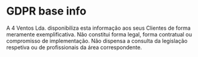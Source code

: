 # GDPR base info

A 4 Ventos Lda. disponibiliza esta informação aos seus Clientes de forma meramente exemplificativa. Não constitui forma legal, forma contratual ou compromisso de implementação. Não dispensa a consulta da legislação respetiva ou de profissionais da área correspondente.

